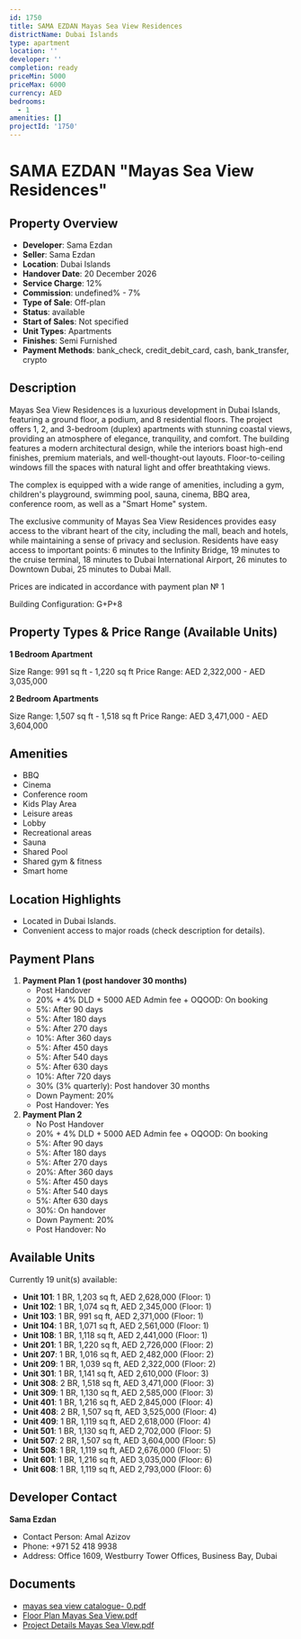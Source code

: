 ```yaml
---
id: 1750
title: SAMA EZDAN Mayas Sea View Residences
districtName: Dubai Islands
type: apartment
location: ''
developer: ''
completion: ready
priceMin: 5000
priceMax: 6000
currency: AED
bedrooms:
  - 1
amenities: []
projectId: '1750'
---
```


# SAMA EZDAN "Mayas Sea View Residences"

## Property Overview
- **Developer**: Sama Ezdan
- **Seller**: Sama Ezdan
- **Location**: Dubai Islands
- **Handover Date**: 20 December 2026
- **Service Charge**: 12%
- **Commission**: undefined% - 7%
- **Type of Sale**: Off-plan
- **Status**: available
- **Start of Sales**: Not specified
- **Unit Types**: Apartments
- **Finishes**: Semi Furnished
- **Payment Methods**: bank_check, credit_debit_card, cash, bank_transfer, crypto

## Description
Mayas Sea View Residences is a luxurious development in Dubai Islands, featuring a ground floor, a podium, and 8 residential floors. The project offers 1, 2, and 3-bedroom (duplex) apartments with stunning coastal views, providing an atmosphere of elegance, tranquility, and comfort. The building features a modern architectural design, while the interiors boast high-end finishes, premium materials, and well-thought-out layouts. Floor-to-ceiling windows fill the spaces with natural light and offer breathtaking views.

The complex is equipped with a wide range of amenities, including a gym, children's playground, swimming pool, sauna, cinema, BBQ area, conference room, as well as a "Smart Home" system.

The exclusive community of Mayas Sea View Residences provides easy access to the vibrant heart of the city, including the mall, beach and hotels, while maintaining a sense of privacy and seclusion. Residents have easy access to important points: 6 minutes to the Infinity Bridge, 19 minutes to the cruise terminal, 18 minutes to Dubai International Airport, 26 minutes to Downtown Dubai, 25 minutes to Dubai Mall.

Prices are indicated in accordance with payment plan № 1

Building Configuration: G+P+8

## Property Types & Price Range (Available Units)
**1 Bedroom Apartment**

Size Range: 991 sq ft - 1,220 sq ft
Price Range: AED 2,322,000 - AED 3,035,000

**2 Bedroom Apartments**

Size Range: 1,507 sq ft - 1,518 sq ft
Price Range: AED 3,471,000 - AED 3,604,000

## Amenities
- BBQ
- Cinema
- Conference room
- Kids Play Area
- Leisure areas
- Lobby
- Recreational areas
- Sauna
- Shared Pool
- Shared gym & fitness
- Smart home

## Location Highlights
- Located in Dubai Islands.
- Convenient access to major roads (check description for details).

## Payment Plans
1. **Payment Plan 1 (post handover 30 months)**
   - Post Handover
   - 20% + 4% DLD + 5000 AED Admin fee + OQOOD: On booking
   - 5%: After 90 days
   - 5%: After 180 days
   - 5%: After 270 days
   - 10%: After 360 days
   - 5%: After 450 days
   - 5%: After 540 days
   - 5%: After 630 days
   - 10%: After 720 days
   - 30% (3% quarterly): Post handover 30 months
   - Down Payment: 20%
   - Post Handover: Yes
2. **Payment Plan 2**
   - No Post Handover
   - 20% + 4% DLD + 5000 AED Admin fee + OQOOD: On booking
   - 5%: After 90 days
   - 5%: After 180 days
   - 5%: After 270 days
   - 20%: After 360 days
   - 5%: After 450 days
   - 5%: After 540 days
   - 5%: After 630 days
   - 30%: On handover
   - Down Payment: 20%
   - Post Handover: No

## Available Units
Currently 19 unit(s) available:
- **Unit 101**: 1 BR, 1,203 sq ft, AED 2,628,000 (Floor: 1)
- **Unit 102**: 1 BR, 1,074 sq ft, AED 2,345,000 (Floor: 1)
- **Unit 103**: 1 BR, 991 sq ft, AED 2,371,000 (Floor: 1)
- **Unit 104**: 1 BR, 1,071 sq ft, AED 2,561,000 (Floor: 1)
- **Unit 108**: 1 BR, 1,118 sq ft, AED 2,441,000 (Floor: 1)
- **Unit 201**: 1 BR, 1,220 sq ft, AED 2,726,000 (Floor: 2)
- **Unit 207**: 1 BR, 1,016 sq ft, AED 2,482,000 (Floor: 2)
- **Unit 209**: 1 BR, 1,039 sq ft, AED 2,322,000 (Floor: 2)
- **Unit 301**: 1 BR, 1,141 sq ft, AED 2,610,000 (Floor: 3)
- **Unit 308**: 2 BR, 1,518 sq ft, AED 3,471,000 (Floor: 3)
- **Unit 309**: 1 BR, 1,130 sq ft, AED 2,585,000 (Floor: 3)
- **Unit 401**: 1 BR, 1,216 sq ft, AED 2,845,000 (Floor: 4)
- **Unit 408**: 2 BR, 1,507 sq ft, AED 3,525,000 (Floor: 4)
- **Unit 409**: 1 BR, 1,119 sq ft, AED 2,618,000 (Floor: 4)
- **Unit 501**: 1 BR, 1,130 sq ft, AED 2,702,000 (Floor: 5)
- **Unit 507**: 2 BR, 1,507 sq ft, AED 3,604,000 (Floor: 5)
- **Unit 508**: 1 BR, 1,119 sq ft, AED 2,676,000 (Floor: 5)
- **Unit 601**: 1 BR, 1,216 sq ft, AED 3,035,000 (Floor: 6)
- **Unit 608**: 1 BR, 1,119 sq ft, AED 2,793,000 (Floor: 6)

## Developer Contact
**Sama Ezdan**
- Contact Person: Amal Azizov
- Phone: +971 52 418 9938
- Address: Office 1609, Westburry Tower Offices, Business Bay, Dubai

## Documents
- [mayas sea view catalogue- 0.pdf](https://cdn.geniemap.net/2024/08/26/zNqFXeV5FDDY5iOfr6Tn87mjYU6hO6HQSx2m440p.pdf)
- [Floor Plan Mayas Sea View.pdf](https://cdn.geniemap.net/2024/08/26/YhZXAkxYBjV5okjGsCRv09XrkCvx6RwNPzhBfZma.pdf)
- [Project Details Mayas Sea VIew.pdf](https://cdn.geniemap.net/2024/08/28/sDxRhkeB53fckyMtoMw3gdLN9nsExi5O18QFTwmC.pdf)
